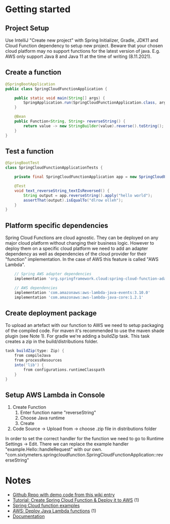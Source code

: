 # Getting started

## Project Setup

Use IntelliJ "Create new project" with Spring Initializer, Gradle, JDK11 and Cloud Function dependency to setup new project. Beware that your chosen cloud platform may no support functions for the latest version of java. E.g. AWS only support Java 8 and Java 11 at the time of writing (8.11.2021).

## Create a function

```java
@SpringBootApplication
public class SpringCloudFunctionApplication {

    public static void main(String[] args) {
        SpringApplication.run(SpringCloudFunctionApplication.class, args);
    }

    @Bean
    public Function<String, String> reverseString() {
        return value -> new StringBuilder(value).reverse().toString();
    }
}
```

## Test a function

```java
@SpringBootTest
class SpringCloudFunctionApplicationTests {

    private final SpringCloudFunctionApplication app = new SpringCloudFunctionApplication();

    @Test
    void text_reverseString_textIsReversed() {
        String output = app.reverseString().apply("hello world");
        assertThat(output).isEqualTo("dlrow olleh");
    }
}
```

## Platform specific dependencies

Spring Cloud Functions are cloud agnostic. They can be deployed on any major cloud platform without changing their business logic. However to deploy them on a specific cloud platform we need to add an adapter dependency as well as dependencies of the cloud provider for their "function" implementation. In the case of AWS this feature is called "AWS Lambda".

```groovy
    // Spring AWS adapter dependencies
    implementation 'org.springframework.cloud:spring-cloud-function-adapter-aws'

    // AWS dependencies
    implementation 'com.amazonaws:aws-lambda-java-events:3.10.0'
    implementation 'com.amazonaws:aws-lambda-java-core:1.2.1'
```

## Create deployment package

To upload an artefact with our function to AWS we need to setup packaging of the compiled code. For maven it's recommended to use the maven shade plugin (see Note 1). For gradle we're adding a buildZip task. This task creates a zip in the build/distributions folder.

```groovy
task buildZip(type: Zip) {
    from compileJava
    from processResources
    into('lib') {
        from configurations.runtimeClasspath
    }
}
```

## Setup AWS Lambda in Console

1. Create Function
   1. Enter function name "reverseString"
   2. Choose Java runtime
   3. Create
2. Code Source -> Upload from -> choose .zip file in distributions folder

In order to set the correct handler for the function we need to go to Runtime Settings -> Edit. There we can replace the example handler "example.Hello::handleRequest" with our own. "com.sixtymeters.springcloudfunction.SpringCloudFunctionApplication::reverseString"

# Notes

* [Github Repo with demo code from this wiki entry](https://github.com/aerobless/zuhlke-camp-aws/tree/main/spring-cloud-function)
* [Tutorial: Create Spring Cloud Function & Deploy it to AWS](https://www.baeldung.com/spring-cloud-function) (1)
* [Spring Cloud function examples](https://codetinkering.com/spring-cloud-function-aws-lambda/)
* [AWS: Deploy Java Lambda functions](https://docs.aws.amazon.com/en\_us/lambda/latest/dg/java-package.html#java-package-maven) (1)
* [Documentation](https://spring.io/projects/spring-cloud-function#overview)
